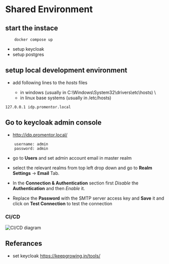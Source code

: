 # Shared Environment

## start the instace

```
    docker compose up
```

- setup keycloak
- setup postgres

## setup local development environment

- add following lines to the _hosts_ files

  - in windows (usually in C:\Windows\System32\drivers\etc\hosts) \
  - in linux base systems (usually in /etc/hosts)

```
127.0.0.1 idp.promentor.local
```

## Go to keycloak admin console

- http://idp.promentor.local/

```
    username: admin
    password: admin
```

- go to <b>Users</b> and set admin account email in master realm

- select the relevant realms from top left drop down and go to <b>Realm Settings</b> -> <b> Email</b> Tab.

- In the <b>Connection & Authentication</b> section first <i>Disable</i> the <b>Authentication</b> and then <i>Enable</i> it.

- Replace the <b>Password</b> with the SMTP server access key and <b>Save</b> it and click on <b>Test Connection</b> to test the connection

### CI/CD

<img src="https://github.com/Pro-Mentor/shared-environment/blob/main/assets/Shared_ENV_Deployment.drawio.png" alt="CI/CD diagram" title="CI/CD Diagram">

## Referances

- set keycloak
  https://keepgrowing.in/tools/

